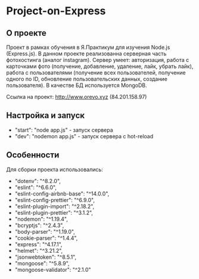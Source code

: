 # Project-on-Express

## О проекте

Проект в рамках обучения в Я.Практикум для изучения Node.js (Express.js). В данном проекте реализованна серверная часть фотохостинга (аналог instagram).
Сервер умеет: авторизация, работа с карточками фото (получение, добавление, удаление, лайк, убрать лайк), работа с пользователями (получение всех пользователей, 
получение одного по ID, обновление пользовательских данных, создание пользователя).
В качестве БД используется MongoDB.

Ссылка на проект: http://www.orevo.xyz (84.201.158.97)

## Настройка и запуск

  * "start": "node app.js" - запуск сервера
  * "dev": "nodemon app.js" - запуск сервера с hot-reload

## Особенности

Для сборки проекта использовались: 
  *  "dotenv": "^8.2.0",
  *  "eslint": "^6.6.0",
  *  "eslint-config-airbnb-base": "^14.0.0",
  *  "eslint-config-prettier": "^6.9.0",
  *  "eslint-plugin-import": "^2.18.2",
  *  "eslint-plugin-prettier": "^3.1.2",
  *  "nodemon": "^1.19.4",
  *  "bcryptjs": "^2.4.3",
  *  "body-parser": "^1.19.0",
  *  "cookie-parser": "^1.4.4",
  *  "express": "^4.17.1",
  *  "helmet": "^3.21.2",
  *  "jsonwebtoken": "^8.5.1",
  *  "mongoose": "^5.8.9",
  *  "mongoose-validator": "^2.1.0"

